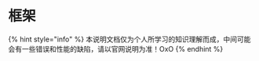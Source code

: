 # 框架



{% hint style="info" %}
 本说明文档仅为个人所学习的知识理解而成，中间可能会有一些错误和性能的缺陷，请以官网说明为准！OxO
{% endhint %}



